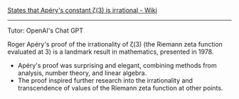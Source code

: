 [States that Apéry's constant ζ(3) is irrational - Wiki](https://en.wikipedia.org/wiki/Apéry%27s_theorem)

- - - -

Tutor: OpenAI's Chat GPT

Roger Apéry's proof of the irrationality of ζ(3) (the Riemann zeta function evaluated at 3) is a landmark result in mathematics, presented in 1978. 
* Apéry's proof was surprising and elegant, combining methods from analysis, number theory, and linear algebra.
* The proof inspired further research into the irrationality and transcendence of values of the Riemann zeta function at other points.
